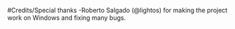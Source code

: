 #Credits/Special thanks
-Roberto Salgado (@lightos) for making the project work on Windows and fixing many bugs.
